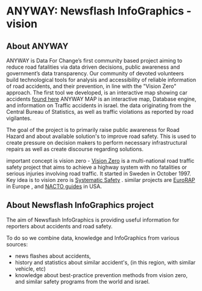 # ANYWAY: Newsflash InfoGraphics - vision

## About ANYWAY

ANYWAY is Data For Change’s first community based project aiming to reduce road fatalities via data driven decisions, public awareness and government’s data transparency.
Our community of devoted volunteers build technological tools for analysis and accessibility of reliable information of road accidents, and their prevention, in line with the "Vision Zero" approach.
The first tool we developed, is an interactive map showing car accidents [found here](www.anyway.co.il)
ANYWAY MAP is an interactive map, Database engine, and information on Traffic accidents in israel. the data originating from the Central Bureau of Statistics, as well as traffic violations as reported by road vigilantes.

The goal of the project is to primarily raise public awareness for Road Hazard and about available
solution's to improve road safety. This is used to create pressure on decision makers to perform necessary infrastructural repairs as well as create discourse regarding solutions.

important concept is vision zero -
[Vision Zero](https://en.wikipedia.org/wiki/Vision_Zero) is a multi-national road traffic safety project that aims to achieve a highway system with no fatalities or serious injuries involving road traffic. It started in Sweden in October 1997. Key idea is to vision zero is [Systematic Safety](https://www.youtube.com/watch?v=5aNtsWvNYKE) . similar projects are [EuroRAP](https://en.wikipedia.org/wiki/EuroRAP) in Europe , and [NACTO guides](https://nacto.org/) in USA.

## About Newsflash InfoGraphics project

The aim of Newsflash InfoGraphics is providing useful information for reporters about accidents and road safety.

To do so we combine data, knowledge and InfoGraphics from various sources:

- news flashes about accidents,
- history and statistics about similar accident's, (in this region, with similar vehicle, etc)
- knowledge about best-practice prevention methods from vision zero, and similar safety programs from the world and israel.
